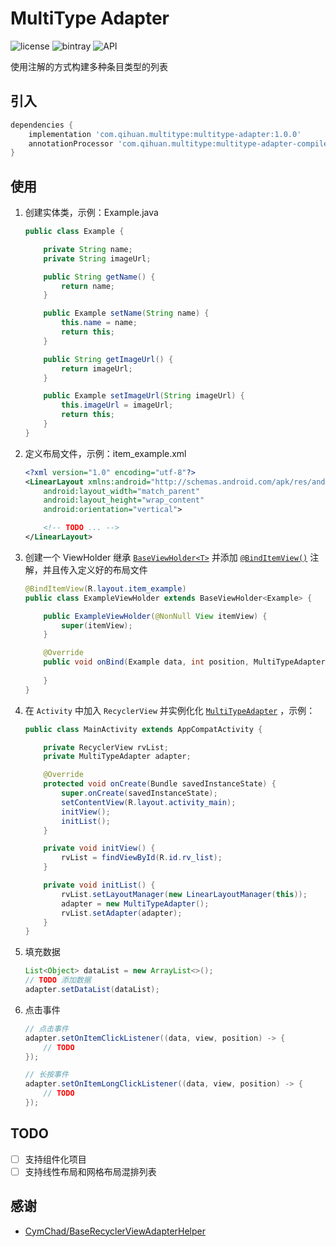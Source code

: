 # MultiType Adapter
![license](https://img.shields.io/github/license/qihuan92/MultiTypeAdapter.svg) ![bintray](https://img.shields.io/bintray/v/qihuan92/maven/multitype-adapter.svg) ![API](https://img.shields.io/badge/API-19%2B-brightgreen.svg?style=flat)

使用注解的方式构建多种条目类型的列表

## 引入

```groovy
dependencies {
    implementation 'com.qihuan.multitype:multitype-adapter:1.0.0'
    annotationProcessor 'com.qihuan.multitype:multitype-adapter-compiler:1.0.0'
}
```

## 使用

1. 创建实体类，示例：Example.java

   ```java
   public class Example {
   
       private String name;
       private String imageUrl;
   
       public String getName() {
           return name;
       }
   
       public Example setName(String name) {
           this.name = name;
           return this;
       }
   
       public String getImageUrl() {
           return imageUrl;
       }
   
       public Example setImageUrl(String imageUrl) {
           this.imageUrl = imageUrl;
           return this;
       }
   }
   ```

2. 定义布局文件，示例：item_example.xml

   ```xml
   <?xml version="1.0" encoding="utf-8"?>
   <LinearLayout xmlns:android="http://schemas.android.com/apk/res/android"
       android:layout_width="match_parent"
       android:layout_height="wrap_content"
       android:orientation="vertical">
   
       <!-- TODO ... -->
   </LinearLayout>
   ```

3. 创建一个 ViewHolder 继承  [`BaseViewHolder<T>`](https://github.com/qihuan92/MultiTypeAdapter/blob/master/library/src/main/java/com/qihuan/adapter/BaseViewHolder.java) 并添加 [`@BindItemView()`](https://github.com/qihuan92/MultiTypeAdapter/blob/master/annotation/src/main/java/com/qihuan/annotation/BindItemView.java) 注解，并且传入定义好的布局文件

   ```java
   @BindItemView(R.layout.item_example)
   public class ExampleViewHolder extends BaseViewHolder<Example> {
   
       public ExampleViewHolder(@NonNull View itemView) {
           super(itemView);
       }
   
       @Override
       public void onBind(Example data, int position, MultiTypeAdapter adapter) {
           
       }
   }
   ```

4. 在 `Activity` 中加入 `RecyclerView`  并实例化化 [`MultiTypeAdapter`](https://github.com/qihuan92/MultiTypeAdapter/blob/master/library/src/main/java/com/qihuan/adapter/MultiTypeAdapter.java) ，示例：

   ```java
   public class MainActivity extends AppCompatActivity {
   
       private RecyclerView rvList;
       private MultiTypeAdapter adapter;
   
       @Override
       protected void onCreate(Bundle savedInstanceState) {
           super.onCreate(savedInstanceState);
           setContentView(R.layout.activity_main);
           initView();
           initList();
       }
   
       private void initView() {
           rvList = findViewById(R.id.rv_list);
       }
   
       private void initList() {
           rvList.setLayoutManager(new LinearLayoutManager(this));
           adapter = new MultiTypeAdapter();
           rvList.setAdapter(adapter);
       }
   }
   ```

5. 填充数据

   ```java
   List<Object> dataList = new ArrayList<>();
   // TODO 添加数据
   adapter.setDataList(dataList);
   ```

6. 点击事件

   ```java
   // 点击事件
   adapter.setOnItemClickListener((data, view, position) -> {
       // TODO
   });
   
   // 长按事件
   adapter.setOnItemLongClickListener((data, view, position) -> {
       // TODO
   });
   ```

## TODO

- [ ] 支持组件化项目
- [ ] 支持线性布局和网格布局混排列表

## 感谢

- [CymChad/BaseRecyclerViewAdapterHelper](https://github.com/CymChad/BaseRecyclerViewAdapterHelper)

